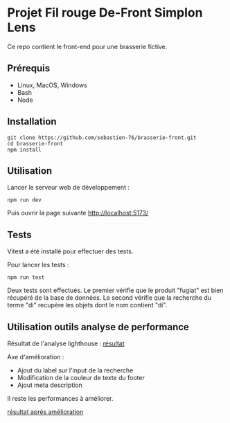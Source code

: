 # Projet Fil rouge De-Front Simplon Lens

Ce repo contient le front-end pour une brasserie fictive.

## Prérequis

- Linux, MacOS, Windows
- Bash
- Node 

## Installation

```
git clone https://github.com/sebastien-76/brasserie-front.git
cd brasserie-front
npm install
```

## Utilisation

Lancer le serveur web de développement :

```
npm run dev
```

Puis ouvrir la page suivante [http://localhost:5173/](http://localhost:5173/)

## Tests

Vitest a été installé pour effectuer des tests.

Pour lancer les tests :
```
npm run test
```

Deux tests sont effectués.
Le premier vérifie que le produit "fugiat" est bien récupéré de la base de données.
Le second vérifie que la recherche du terme "di" recupère les objets dont le nom contient "di".

## Utilisation outils analyse de performance

Résultat de l'analyse lighthouse : 
[résultat](https://github.com/sebastien-76/brasserie-front/tree/main/public/images/lighthouse.png)

Axe d'amélioration :

- Ajout du label sur l'input de la recherche
- Modification de la couleur de texte du footer
- Ajout meta description

Il reste les performances à améliorer.

[résultat après amélioration](https://github.com/sebastien-76/brasserie-front/tree/main/public/images/lighthouse_ameliore.png)

